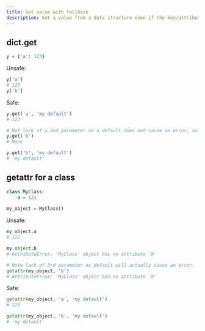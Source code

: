 ```yaml
---
title: Get value with fallback
description: Get a value from a data structure even if the key/attribute is not present
---
```


## dict.get

```python
y = {'a': 123}
```

Unsafe:

```python
y['a']
# 123
y['b']
```

Safe:

```python
y.get('a', 'my default')
# 123

# Not lack of a 2nd parameter as a default does not cause an error, as `None` is used.
y.get('b')
# None

y.get('b', 'my default')
# 'my default'
```

## getattr for a class

```python
class MyClass:
    a = 123
    
my_object = MyClass()
```

Unsafe:

```python
my_object.a
# 123

my.object.b
# AttributeError: 'MyClass' object has no attribute 'b'

# Note lack of 3rd parameter as default will actually cause an error.
getattr(my_object, 'b')
# AttributeError: 'MyClass' object has no attribute 'b'
```

Safe:

```python
getattr(my_object, 'a', 'my default')
# 123

getattr(my_object, 'b', 'my default')
# 'my default'
```

